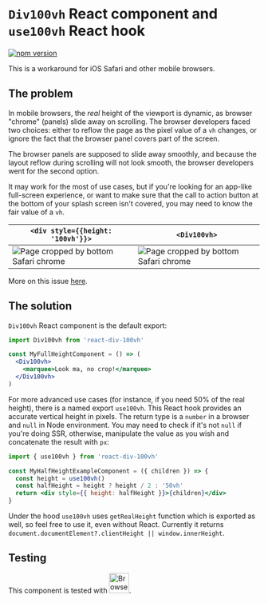 # `Div100vh` React component and `use100vh` React hook

[![npm
version](https://badge.fury.io/js/react-div-100vh.svg)](https://badge.fury.io/js/react-div-100vh)

This is a workaround for iOS Safari and other mobile browsers.

## The problem

In mobile browsers, the _real_ height of the viewport is dynamic, as browser
"chrome" (panels) slide away on scrolling. The browser developers faced two
choices: either to reflow the page as the pixel value of a `vh` changes, or
ignore the fact that the browser panel covers part of the screen.

The browser panels are supposed to slide away smoothly, and because the layout
reflow during scrolling will not look smooth, the browser developers went for
the second option.

It may work for the most of use cases, but if you're looking for an app-like
full-screen experience, or want to make sure that the call to action button at
the bottom of your splash screen isn't covered, you may need to know the fair
value of a `vh`.

| `<div style={{height: '100vh'}}>`                                                                                               | `<Div100vh>`                                                                                                                        |
| ------------------------------------------------------------------------------------------------------------------------------- | ----------------------------------------------------------------------------------------------------------------------------------- |
| ![Page cropped by bottom Safari chrome](https://raw.githubusercontent.com/mvasin/react-div-100vh/master/images/regular-div.png) | ![Page cropped by bottom Safari chrome](https://raw.githubusercontent.com/mvasin/react-div-100vh/master/images/react-div-100vh.png) |

More on this issue
[here](https://nicolas-hoizey.com/2015/02/viewport-height-is-taller-than-the-visible-part-of-the-document-in-some-mobile-browsers.html).

## The solution

`Div100vh` React component is the default export:

```jsx
import Div100vh from 'react-div-100vh'

const MyFullHeightComponent = () => (
  <Div100vh>
    <marquee>Look ma, no crop!</marquee>
  </Div100vh>
)
```

For more advanced use cases (for instance, if you need 50% of the real height),
there is a named export `use100vh`. This React hook provides an accurate
vertical height in pixels. The return type is a `number` in a browser and `null`
in Node environment. You may need to check if it's not `null` if you're doing
SSR, otherwise, manipulate the value as you wish and concatenate the result with
`px`:

```jsx
import { use100vh } from 'react-div-100vh'

const MyHalfHeightExampleComponent = ({ children }) => {
  const height = use100vh()
  const halfHeight = height ? height / 2 : '50vh'
  return <div style={{ height: halfHeight }}>{children}</div>
}
```

Under the hood `use100vh` uses `getRealHeight` function which is exported as
well, so feel free to use it, even without React. Currently it returns
`document.documentElement?.clientHeight || window.innerHeight`.

## Testing

This component is tested with <a href="https://www.browserstack.com"><img
title="BrowserStack" alt="BrowserStack Logo" height="40"
src="https://raw.githubusercontent.com/mvasin/react-div-100vh/master/images/browser-stack.svg"></a>.
